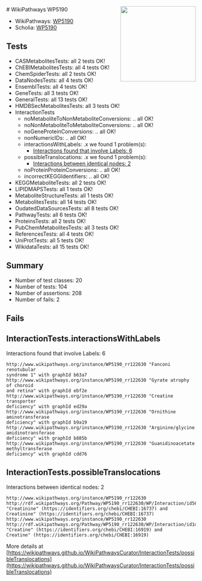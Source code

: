 <img style="float: right; width: 200px" src="https://upload.wikimedia.org/wikipedia/commons/thumb/8/83/Wplogo_with_text_500.png/640px-Wplogo_with_text_500.png" />
# WikiPathways WP5190

* WikiPathways: [WP5190](https://wikipathways.org/pathways/WP5190)
* Scholia: [WP5190](https://scholia.toolforge.org/wikipathways/WP5190)
## Tests
* CASMetabolitesTests: all 2 tests OK!
* ChEBIMetabolitesTests: all 4 tests OK!
* ChemSpiderTests: all 2 tests OK!
* DataNodesTests: all 4 tests OK!
* EnsemblTests: all 4 tests OK!
* GeneTests: all 3 tests OK!
* GeneralTests: all 13 tests OK!
* HMDBSecMetabolitesTests: all 3 tests OK!
* InteractionTests
    * noMetaboliteToNonMetaboliteConversions: .. all OK!
    * noNonMetaboliteToMetaboliteConversions: .. all OK!
    * noGeneProteinConversions: .. all OK!
    * nonNumericIDs: .. all OK!
    * interactionsWithLabels: .x we found 1 problem(s):
        * [Interactions found that involve Labels: 6](#630d267d)
    * possibleTranslocations: .x we found 1 problem(s):
        * [Interactions between identical nodes: 2](#1c118207)
    * noProteinProteinConversions: .. all OK!
    * incorrectKEGGIdentifiers: .. all OK!
* KEGGMetaboliteTests: all 2 tests OK!
* LIPIDMAPSTests: all 1 tests OK!
* MetaboliteStructureTests: all 1 tests OK!
* MetabolitesTests: all 14 tests OK!
* OudatedDataSourcesTests: all 8 tests OK!
* PathwayTests: all 6 tests OK!
* ProteinsTests: all 2 tests OK!
* PubChemMetabolitesTests: all 3 tests OK!
* ReferencesTests: all 4 tests OK!
* UniProtTests: all 5 tests OK!
* WikidataTests: all 15 tests OK!


## Summary

* Number of test classes: 20
* Number of tests: 104
* Number of assertions: 208
* Number of fails: 2

## Fails

<a name="630d267d" />

## InteractionTests.interactionsWithLabels

Interactions found that involve Labels: 6
```
http://www.wikipathways.org/instance/WP5190_rr122630 "Fanconi 
renotubular 
syndrome 1" with graphId b63a7
http://www.wikipathways.org/instance/WP5190_rr122630 "Gyrate atrophy 
of choroid 
and retina" with graphId ebf2e
http://www.wikipathways.org/instance/WP5190_rr122630 "Creatine
transporter
deficiency" with graphId ed29a
http://www.wikipathways.org/instance/WP5190_rr122630 "Ornithine 
aminotransferase 
deficiency" with graphId b9a19
http://www.wikipathways.org/instance/WP5190_rr122630 "Arginine/glycine
amidinotransferase
deficiency" with graphId b885b
http://www.wikipathways.org/instance/WP5190_rr122630 "Guanidinoacetate 
methyltransferase 
deficiency" with graphId cdd76
```

<a name="1c118207" />

## InteractionTests.possibleTranslocations

Interactions between identical nodes: 2
```
http://www.wikipathways.org/instance/WP5190_rr122630 http://rdf.wikipathways.org/Pathway/WP5190_rr122630/WP/Interaction/id56c64cc3 "Creatinine" (https://identifiers.org/chebi/CHEBI:16737) and 
Creatinine" (https://identifiers.org/chebi/CHEBI:16737)
http://www.wikipathways.org/instance/WP5190_rr122630 http://rdf.wikipathways.org/Pathway/WP5190_rr122630/WP/Interaction/id1dd22822 "Creatine" (https://identifiers.org/chebi/CHEBI:16919) and 
Creatine" (https://identifiers.org/chebi/CHEBI:16919)
```

More details at [https://wikipathways.github.io/WikiPathwaysCurator/InteractionTests/possibleTranslocations](https://wikipathways.github.io/WikiPathwaysCurator/InteractionTests/possibleTranslocations)

